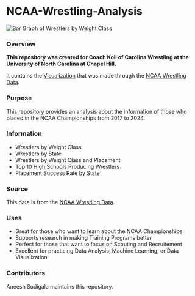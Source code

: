 # NCAA-Wrestling-Analysis

![Bar Graph of Wrestlers by Weight Class](https://drive.google.com/file/d/14CaYkfqJgt88PFhDW6-GQtVSC8eCz6Ay/view?usp=sharing)

### **Overview**

**This repository was created for Coach Koll of Carolina Wrestling at the University of North Carolina at Chapel Hill.**

It contains the [Visualization](https://github.com/AneeshSudigala2006/NCAA-Wrestling-Analysis/tree/main/Data) that was made through the [NCAA Wrestling Data](https://github.com/AneeshSudigala2006/NCAA-Wrestling-Data).

### **Purpose**

This repository provides an analysis about the information of those who placed in the NCAA Championships from 2017 to 2024.

### **Information**

- Wrestlers by Weight Class
- Wrestlers by State
- Wrestlers by Weight Class and Placement
- Top 10 High Schools Producing Wrestlers
- Placement Success Rate by State

### **Source**

This data is from the [NCAA Wrestling Data](https://github.com/AneeshSudigala2006/NCAA-Wrestling-Data).

### **Uses**

- Great for those who want to learn about the NCAA Championships
- Supports research in making Training Programs better
- Perfect for those that want to focus on Scouting and Recruitement
- Excellent for practicing Data Analysis, Machine Learning, or Data Visualization

### **Contributors**

Aneesh Sudigala maintains this repository.
